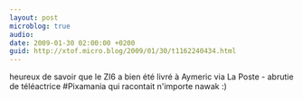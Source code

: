 ```yaml
---
layout: post
microblog: true
audio: 
date: 2009-01-30 02:00:00 +0200
guid: http://xtof.micro.blog/2009/01/30/t1162240434.html
---
```

heureux de savoir que le ZI6 a bien été livré à Aymeric via La Poste - abrutie de téléactrice #Pixamania qui racontait n'importe nawak  :)
